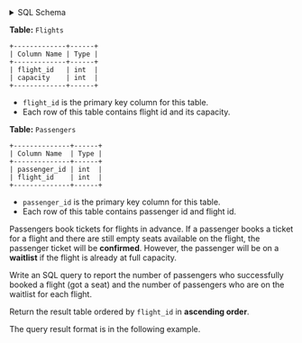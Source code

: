 <details>
<summary> SQL Schema</summary>

```sql
DROP TABLE IF EXISTS Flights;

CREATE TABLE IF NOT EXISTS
  Flights (flight_id int, capacity int);

INSERT INTO
  Flights (flight_id, capacity)
VALUES
  ('1', '2'),
  ('2', '2'),
  ('3', '1');

DROP TABLE IF EXISTS Passengers;

CREATE TABLE IF NOT EXISTS
  Passengers (passenger_id int,flight_id int);

INSERT INTO
  Passengers 
VALUES
  ('101', '1'),
  ('102', '1'),
  ('103', '1'),
  ('104', '2'),
  ('105', '2'),
  ('106', '3'),
  ('107', '3');
```

</details>

**Table:** `Flights`

```
+-------------+------+
| Column Name | Type |
+-------------+------+
| flight_id   | int  |
| capacity    | int  |
+-------------+------+
```

- `flight_id` is the primary key column for this table.
- Each row of this table contains flight id and its capacity.

**Table:** `Passengers`

```
+--------------+------+
| Column Name  | Type |
+--------------+------+
| passenger_id | int  |
| flight_id    | int  |
+--------------+------+
```

- `passenger_id` is the primary key column for this table.
- Each row of this table contains passenger id and flight id.

Passengers book tickets for flights in advance. If a passenger books a ticket for a flight and there are still empty seats available on the flight, the passenger ticket will be **confirmed**. However, the passenger will be on a **waitlist** if the flight is already at full capacity.

Write an SQL query to report the number of passengers who successfully booked a flight (got a seat) and the number of passengers who are on the waitlist for each flight.

Return the result table ordered by `flight_id` in **ascending order**.

The query result format is in the following example.